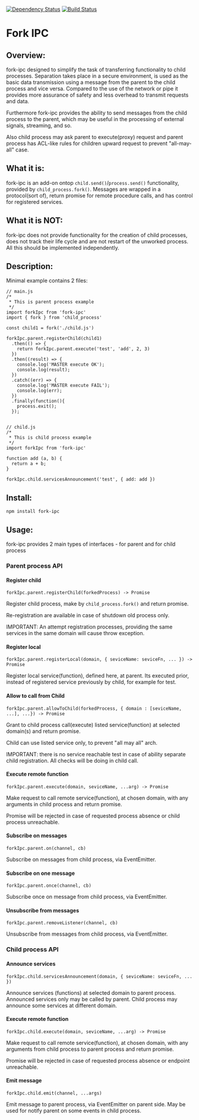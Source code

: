 [![Dependency Status](https://gemnasium.com/Meettya/fork-ipc.png)](https://gemnasium.com/Meettya/fork-ipc)
[![Build Status](https://travis-ci.org/Meettya/fork-ipc.png?branch=master)](https://travis-ci.org/Meettya/fork-ipc)

# Fork IPC

## Overview:

fork-ipc designed to simplify the task of transferring functionality to child processes. Separation takes place in a secure environment, is used as the basic data transmission using a message from the parent to the child process and vice versa. Compared to the use of the network or pipe it provides more assurance of safety and less overhead to transmit requests and data.

Furthermore fork-ipc provides the ability to send messages from the child process to the parent, which may be useful in the processing of external signals, streaming, and so.

Also child process may ask parent to execute(proxy) request and parent process has ACL-like rules for children upward request to prevent "all-may-all" case.

## What it is:

fork-ipc is an add-on ontop `child.send()`/`process.send()` functionality, provided by `child_process.fork()`. Messages are wrapped in a protocol(sort of), return promise for remote procedure calls, and has control for registered services.

## What it is NOT:

fork-ipc does not provide functionality for the creation of child processes, does not track their life cycle and are not restart of the unworked process.
All this should be implemented independently.

## Description:

Minimal example contains 2 files:

    // main.js
    /*
     * This is parent process example
     */
    import forkIpc from 'fork-ipc'
    import { fork } from 'child_process'

    const child1 = fork('./child.js')

    forkIpc.parent.registerChild(child1)
      .then(() => {
        return forkIpc.parent.execute('test', 'add', 2, 3)
      })
      .then((result) => {
        console.log('MASTER execute OK');
        console.log(result);
      })
      .catch((err) => {
        console.log('MASTER execute FAIL');
        console.log(err);
      })
      .finally(function(){
        process.exit();
      });


    // child.js
    /*
     * This is child process example
     */
    import forkIpc from 'fork-ipc'

    function add (a, b) {
      return a + b;
    }

    forkIpc.child.servicesAnnouncement('test', { add: add })


## Install:

    npm install fork-ipc

## Usage:

fork-ipc provides 2 main types of interfaces - for parent and for child process

### Parent process API

#### Register child

    forkIpc.parent.registerChild(forkedProcess) -> Promise

Register child process, make by `child_process.fork()` and return promise.

Re-registration are available in case of shutdown old process only.

IMPORTANT: An attempt registration processes, providing the same services in the same domain will cause throw exception.

#### Register local

    forkIpc.parent.registerLocal(domain, { seviceName: seviceFn, ... }) -> Promise

Register local service(function), defined here, at parent. Its executed prior, instead of registered service previously by child, for example for test.

#### Allow to call from Child

    forkIpc.parent.allowToChild(forkedProcess, { domain : [seviceName, ...], ...}) -> Promise

Grant to child process call(execute) listed service(function) at selected domain(s) and return promise.

Child can use listed service only, to prevent "all may all" arch.

IMPORTANT: there is no service reachable test in case of ability separate child registration. All checks will be doing in child call.

#### Execute remote function

    forkIpc.parent.execute(domain, seviceName, ...arg) -> Promise

Make request to call remote service(function), at chosen domain, with any arguments in child process and return promise.

Promise will be rejected in case of requested process absence or child process unreachable.

#### Subscribe on messages

    forkIpc.parent.on(channel, cb)

Subscribe on messages from child process, via EventEmitter.

#### Subscribe on one message

    forkIpc.parent.once(channel, cb)

Subscribe once on message from child process, via EventEmitter.

#### Unsubscribe from messages

    forkIpc.parent.removeListener(channel, cb)

Unsubscribe from messages from child process, via EventEmitter.

### Child process API

#### Announce services

    forkIpc.child.servicesAnnouncement(domain, { seviceName: seviceFn, ... })

Announce services (functions) at selected domain to parent process. Announced services only may be called by parent. Child process may announce some services at different domain.

#### Execute remote function

    forkIpc.child.execute(domain, seviceName, ...arg) -> Promise

Make request to call remote service(function), at chosen domain, with any arguments from child process to parent process and return promise.

Promise will be rejected in case of requested process absence or endpoint unreachable.

#### Emit message

    forkIpc.child.emit(channel, ...args)

Emit message to parent process, via EventEmitter on parent side. May be used for notify parent on some events in child process.
